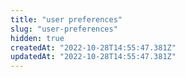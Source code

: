```yaml
---
title: "user preferences"
slug: "user-preferences"
hidden: true
createdAt: "2022-10-28T14:55:47.381Z"
updatedAt: "2022-10-28T14:55:47.381Z"
---
```

